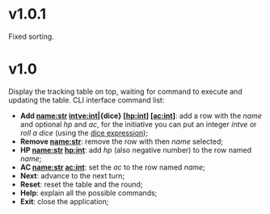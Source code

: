 # v1.0.1
Fixed sorting.

# v1.0
Display the tracking table on top, waiting for command to execute and updating the table.
CLI interface command list:
* **Add <name:str> <intve:int>|{dice} [<hp:int>] [<ac:int>]**: add a row with the *name* and optional *hp* and *ac*, for the initiative you can put an integer *intve* or *roll a dice* (using the [dice expression](../Dice%20Roller/CHANGELOG.md));
* **Remove <name:str>**: remove the row with then *name* selected;
* **HP <name:str> <hp:int>**: add *hp* (also negative number) to the row named *name*;
* **AC <name:str> <ac:int>**: set the *ac* to the row named *name*;
* **Next**: advance to the next turn;
* **Reset**: reset the table and the round;
* **Help**: explain all the possible commands;
* **Exit**: close the application;